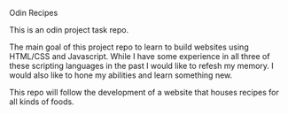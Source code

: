 Odin Recipes

This is an odin project task repo. 

The main goal of this project repo to learn to build websites using HTML/CSS and Javascript. 
While I have some experience in all three of these scripting languages in the past
I would like to refesh my memory. I would also like to hone my abilities and learn something new.

This repo will follow the development of a website that houses recipes for all kinds of foods.


